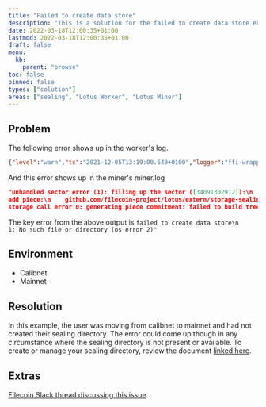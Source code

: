 ```yaml
---
title: "Failed to create data store"
description: "This is a solution for the failed to create data store error."
date: 2022-03-18T12:00:35+01:00
lastmod: 2022-03-18T12:00:35+01:00
draft: false
menu:
  kb:
    parent: "browse"
toc: false
pinned: false
types: ["solution"]
areas: ["sealing", "Lotus Worker", "Lotus Miner"]
---
```


## Problem

The following error shows up in the worker's log.

```json
{"level":"warn","ts":"2021-12-05T13:19:00.649+0100","logger":"ffi-wrapper","caller":"ffiwrapper/ffiwrapper.go:52","msg":"copied different amount than expected: 65536 != 4161536"}
```

And this error shows up in the miner's miner.log

```json
"unhandled sector error (1): filling up the sector ([34091302912]):\n    github.com/filecoin-project/lotus/extern/storage-sealing.(*Sealing).handlePacking\n        /home/perun/lotus/extern/storage-sealing/states_sealing.go:77\n  - 
add piece:\n    github.com/filecoin-project/lotus/extern/storage-sealing.(*Sealing).padSector\n        /home/perun/lotus/extern/storage-sealing/states_sealing.go:96\n  - 
storage call error 0: generating piece commitment: failed to build tree\n\nCaused by:\n    0: failed to create data store\n    1: No such file or directory (os error 2)"
```

The key error from the above output is `failed to create data store\n    1: No such file or directory (os error 2)"`

## Environment

- Calibnet
- Mainnet 

## Resolution

In this example, the user was moving from calibnet to mainnet and had not created their sealing directory. The error could come up though in any circumstance where the sealing directory is not present or available. To create or manage your sealing directory, review the document [linked here](https://lotus.filecoin.io/storage-providers/configure/custom-storage-layout/#custom-location-for-sealing).  

## Extras

[Filecoin Slack thread discussing this issue](https://filecoinproject.slack.com/archives/CPFTWMY7N/p1638706900298000). 


